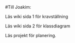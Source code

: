 #Till Joakim: 

Läs wiki sida 1 för kravställning

Läs wiki sida 2 för klassdiagram

Läs projekt för planering. 
 
